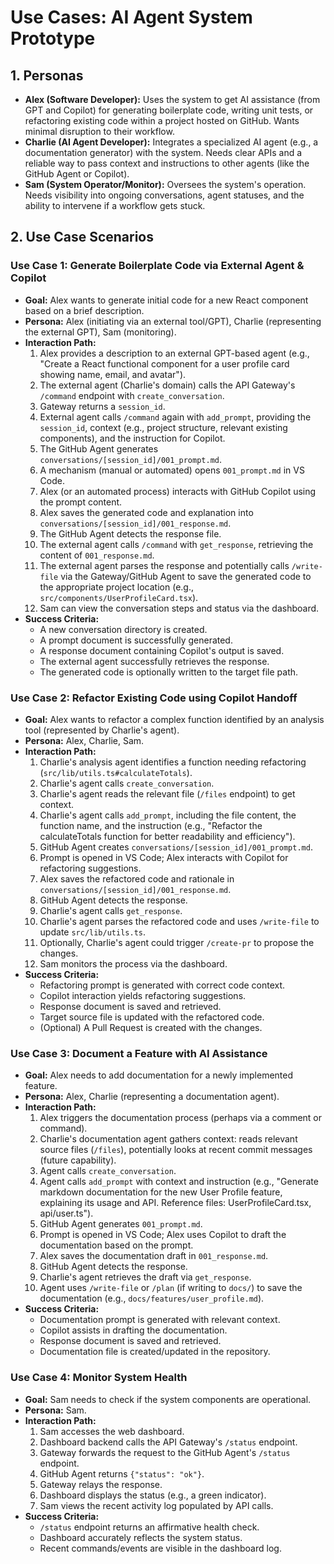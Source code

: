 # Use Cases: AI Agent System Prototype

## 1. Personas

-   **Alex (Software Developer):** Uses the system to get AI assistance (from GPT and Copilot) for generating boilerplate code, writing unit tests, or refactoring existing code within a project hosted on GitHub. Wants minimal disruption to their workflow.
-   **Charlie (AI Agent Developer):** Integrates a specialized AI agent (e.g., a documentation generator) with the system. Needs clear APIs and a reliable way to pass context and instructions to other agents (like the GitHub Agent or Copilot).
-   **Sam (System Operator/Monitor):** Oversees the system's operation. Needs visibility into ongoing conversations, agent statuses, and the ability to intervene if a workflow gets stuck.

## 2. Use Case Scenarios

### Use Case 1: Generate Boilerplate Code via External Agent & Copilot

-   **Goal:** Alex wants to generate initial code for a new React component based on a brief description.
-   **Persona:** Alex (initiating via an external tool/GPT), Charlie (representing the external GPT), Sam (monitoring).
-   **Interaction Path:**
    1.  Alex provides a description to an external GPT-based agent (e.g., "Create a React functional component for a user profile card showing name, email, and avatar").
    2.  The external agent (Charlie's domain) calls the API Gateway's `/command` endpoint with `create_conversation`.
    3.  Gateway returns a `session_id`.
    4.  External agent calls `/command` again with `add_prompt`, providing the `session_id`, context (e.g., project structure, relevant existing components), and the instruction for Copilot.
    5.  The GitHub Agent generates `conversations/[session_id]/001_prompt.md`.
    6.  A mechanism (manual or automated) opens `001_prompt.md` in VS Code.
    7.  Alex (or an automated process) interacts with GitHub Copilot using the prompt content.
    8.  Alex saves the generated code and explanation into `conversations/[session_id]/001_response.md`.
    9.  The GitHub Agent detects the response file.
    10. The external agent calls `/command` with `get_response`, retrieving the content of `001_response.md`.
    11. The external agent parses the response and potentially calls `/write-file` via the Gateway/GitHub Agent to save the generated code to the appropriate project location (e.g., `src/components/UserProfileCard.tsx`).
    12. Sam can view the conversation steps and status via the dashboard.
-   **Success Criteria:**
    -   A new conversation directory is created.
    -   A prompt document is successfully generated.
    -   A response document containing Copilot's output is saved.
    -   The external agent successfully retrieves the response.
    -   The generated code is optionally written to the target file path.

### Use Case 2: Refactor Existing Code using Copilot Handoff

-   **Goal:** Alex wants to refactor a complex function identified by an analysis tool (represented by Charlie's agent).
-   **Persona:** Alex, Charlie, Sam.
-   **Interaction Path:**
    1.  Charlie's analysis agent identifies a function needing refactoring (`src/lib/utils.ts#calculateTotals`).
    2.  Charlie's agent calls `create_conversation`.
    3.  Charlie's agent reads the relevant file (`/files` endpoint) to get context.
    4.  Charlie's agent calls `add_prompt`, including the file content, the function name, and the instruction (e.g., "Refactor the calculateTotals function for better readability and efficiency").
    5.  GitHub Agent creates `conversations/[session_id]/001_prompt.md`.
    6.  Prompt is opened in VS Code; Alex interacts with Copilot for refactoring suggestions.
    7.  Alex saves the refactored code and rationale in `conversations/[session_id]/001_response.md`.
    8.  GitHub Agent detects the response.
    9.  Charlie's agent calls `get_response`.
    10. Charlie's agent parses the refactored code and uses `/write-file` to update `src/lib/utils.ts`.
    11. Optionally, Charlie's agent could trigger `/create-pr` to propose the changes.
    12. Sam monitors the process via the dashboard.
-   **Success Criteria:**
    -   Refactoring prompt is generated with correct code context.
    -   Copilot interaction yields refactoring suggestions.
    -   Response document is saved and retrieved.
    -   Target source file is updated with the refactored code.
    -   (Optional) A Pull Request is created with the changes.

### Use Case 3: Document a Feature with AI Assistance

-   **Goal:** Alex needs to add documentation for a newly implemented feature.
-   **Persona:** Alex, Charlie (representing a documentation agent).
-   **Interaction Path:**
    1.  Alex triggers the documentation process (perhaps via a comment or command).
    2.  Charlie's documentation agent gathers context: reads relevant source files (`/files`), potentially looks at recent commit messages (future capability).
    3.  Agent calls `create_conversation`.
    4.  Agent calls `add_prompt` with context and instruction (e.g., "Generate markdown documentation for the new User Profile feature, explaining its usage and API. Reference files: UserProfileCard.tsx, api/user.ts").
    5.  GitHub Agent generates `001_prompt.md`.
    6.  Prompt is opened in VS Code; Alex uses Copilot to draft the documentation based on the prompt.
    7.  Alex saves the documentation draft in `001_response.md`.
    8.  GitHub Agent detects the response.
    9.  Charlie's agent retrieves the draft via `get_response`.
    10. Agent uses `/write-file` or `/plan` (if writing to `docs/`) to save the documentation (e.g., `docs/features/user_profile.md`).
-   **Success Criteria:**
    -   Documentation prompt is generated with relevant context.
    -   Copilot assists in drafting the documentation.
    -   Response document is saved and retrieved.
    -   Documentation file is created/updated in the repository.

### Use Case 4: Monitor System Health

-   **Goal:** Sam needs to check if the system components are operational.
-   **Persona:** Sam.
-   **Interaction Path:**
    1.  Sam accesses the web dashboard.
    2.  Dashboard backend calls the API Gateway's `/status` endpoint.
    3.  Gateway forwards the request to the GitHub Agent's `/status` endpoint.
    4.  GitHub Agent returns `{"status": "ok"}`.
    5.  Gateway relays the response.
    6.  Dashboard displays the status (e.g., a green indicator).
    7.  Sam views the recent activity log populated by API calls.
-   **Success Criteria:**
    -   `/status` endpoint returns an affirmative health check.
    -   Dashboard accurately reflects the system status.
    -   Recent commands/events are visible in the dashboard log.
